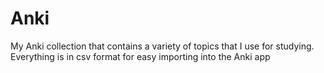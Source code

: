 # Anki

My Anki collection that contains a variety of topics that I use for studying. Everything is in csv format for easy importing into the Anki app
